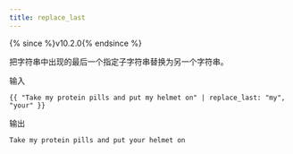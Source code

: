 ```yaml
---
title: replace_last
---
```


{% since %}v10.2.0{% endsince %}

把字符串中出现的最后一个指定子字符串替换为另一个字符串。

输入
```liquid
{{ "Take my protein pills and put my helmet on" | replace_last: "my", "your" }}
```

输出
```text
Take my protein pills and put your helmet on
```
